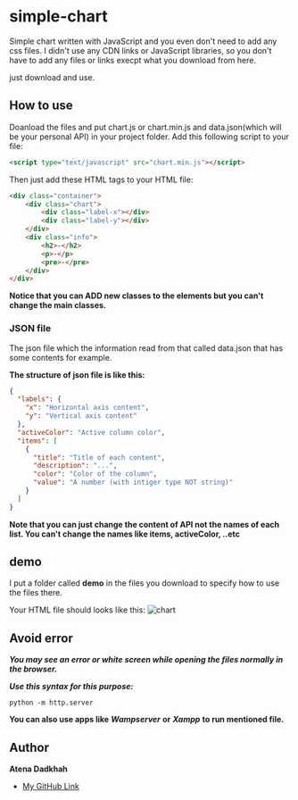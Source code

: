 # simple-chart
Simple chart written with JavaScript and you even don't need to add any css files. 
I didn't use any CDN links or JavaScript libraries, so you don't have to add any files or links execpt what you download from here.

just download and use.

## How to use
Doanload the files and put chart.js or chart.min.js and data.json(which will be your personal API) in your project folder.
Add this following script to your file:
```html
<script type="text/javascript" src="chart.min.js"></script>
```
Then just add these HTML tags to your HTML file:
```html
<div class="container">
    <div class="chart">
        <div class="label-x"></div>
        <div class="label-y"></div>
    </div>
    <div class="info">
        <h2>-</h2>
        <p>-</p>
        <pre>-</pre>
    </div>
</div>
```
**Notice that you can ADD new classes to the elements but you can't change the main classes.**
### JSON file
The json file which the information read from that called data.json that has some contents for example.

**The structure of json file is like this:**
```json
{
  "labels": {
    "x": "Horizontal axis content",
    "y": "Vertical axis content"
  },
  "activeColor": "Active column color",
  "items": [
    {
      "title": "Title of each content",
      "description": "...",
      "color": "Color of the column",
      "value": "A number (with intiger type NOT string)"
    }
  ]
}
```
**Note that you can just change the content of API not the names of each list. You can't change the names like items, activeColor, ..etc**
## demo
I put a folder called **demo** in the files you download to specify how to use the files there.

Your HTML file should looks like this:
![chart](https://user-images.githubusercontent.com/91287064/147079351-338cd4e5-ef5d-43c5-a503-7190268e4010.png)

## Avoid error
***You may see an error or white screen while opening the files normally in the browser.***

***Use this syntax for this purpose:***
```
python -m http.server
```
**You can also use apps like** ***Wampserver*** **or** ***Xampp*** **to run mentioned file.**
## Author
**Atena Dadkhah**

- [My GitHub Link](https://github.com/Atenad86/)

 
